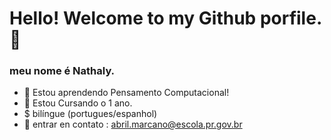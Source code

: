 # Hello! Welcome to my Github porfile.👋
### meu nome é Nathaly.




- 🔭 Estou aprendendo Pensamento Computacional!
- 🌱 Estou Cursando o 1 ano.
- $  bilíngue (portugues/espanhol)
- 💬 entrar en contato : abril.marcano@escola.pr.gov.br

